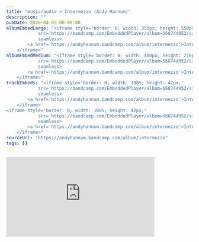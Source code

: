 ```yaml
---
title: "music/audio > Intermezzo (Andy Hannum)"
description: ""
pubDate: 2020-04-05 00:00:00
albumEmbedLarge: "<iframe style='border: 0; width: 350px; height: 550px;' 
            src='https://bandcamp.com/EmbeddedPlayer/album=568744952/size=large/bgcol=ffffff/linkcol=0687f5/tracklist=true/transparent=true/' 
            seamless>
        <a href='https://andyhannum.bandcamp.com/album/intermezzo'>Intermezzo by Andy Hannum</a>
    </iframe>"
albumEmbedMedium: "<iframe style='border: 0; width: 400px; height: 216px;' 
            src='https://bandcamp.com/EmbeddedPlayer/album=568744952/size=large/bgcol=ffffff/linkcol=0687f5/tracklist=true/artwork=small/transparent=true/' 
            seamless>
        <a href='https://andyhannum.bandcamp.com/album/intermezzo'>Intermezzo by Andy Hannum</a>
    </iframe>"
trackEmbeds: "<iframe style='border: 0; width: 100%; height: 42px;' 
            src='https://bandcamp.com/EmbeddedPlayer/album=568744952/size=small/bgcol=ffffff/linkcol=0687f5/track=3422308072/transparent=true/' 
            seamless>
        <a href='https://andyhannum.bandcamp.com/album/intermezzo'>Intermezzo by Andy Hannum</a>
    </iframe>
<iframe style='border: 0; width: 100%; height: 42px;' 
            src='https://bandcamp.com/EmbeddedPlayer/album=568744952/size=small/bgcol=ffffff/linkcol=0687f5/track=1997613161/transparent=true/' 
            seamless>
        <a href='https://andyhannum.bandcamp.com/album/intermezzo'>Intermezzo by Andy Hannum</a>
    </iframe>"
sourceUrl: "https://andyhannum.bandcamp.com/album/intermezzo"
tags: []
---
```


<iframe style='border: 0; width: 400px; height: 216px;' 
            src='https://bandcamp.com/EmbeddedPlayer/album=568744952/size=large/bgcol=ffffff/linkcol=0687f5/tracklist=true/artwork=small/transparent=true/' 
            seamless>
        <a href='https://andyhannum.bandcamp.com/album/intermezzo'>Intermezzo by Andy Hannum</a>
    </iframe>
